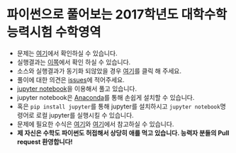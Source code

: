 
# 파이썬으로 풀어보는 2017학년도 대학수학능력시험 수학영역

- 문제는 [여기](http://cdnvod.yonhapnews.co.kr/yonhapnewsvod/public/20161117/2/2017_2.pdf)에서 확인하실 수 있습니다.
- 실행결과는 [이쪽](http://mybinder.org/repo/serithemage/2017_csat_mathematics_type_ga)에서 확인 하실 수 있습니다.
- 소스와 실행결과가 동기화 되않았을 경우 [여기](http://mybinder.org/status/serithemage/2017_csat_mathematics_type_ga)를 클릭 해 주세요.
- 풀이에 대한 의견은 [issues](https://github.com/serithemage/2017_CSAT_Mathematics_Type_GA/issues)에 적어주세요.
- [jupyter notebook](http://jupyter.org/)을 이용해서 풀고 있습니다.
- jupyter notebook은 [Anaconda](https://www.continuum.io/downloads)를 통해 손쉽게 설치할 수 있습니다.
- 혹은 `pip install jupyter`를 통해 jupyter를 설치하시고 `jupyter notebook`명령어로 로컬 jupyter를 실행시킬 수 있습니다.
- 문제에 필요한 수식은 [여기](http://meta.math.stackexchange.com/questions/5020/mathjax-basic-tutorial-and-quick-reference)와 [여기](http://csrgxtu.github.io/2015/03/20/Writing-Mathematic-Fomulars-in-Markdown/)에서 참고하실 수 있습니다.
- **제 자신은 수학도 파이썬도 허접해서 상당히 애를 먹고 있습니다. 능력자 분들의 Pull request 환영합니다!**
